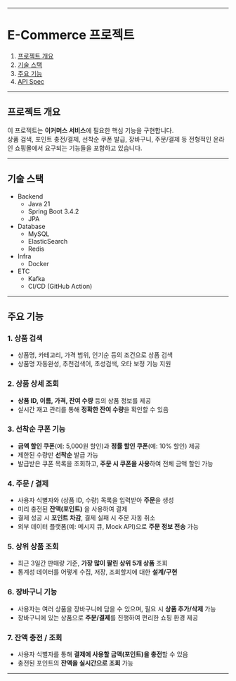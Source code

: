 
---

# E-Commerce 프로젝트
1. [프로젝트 개요](#프로젝트-개요)
2. [기술 스택](#기술-스택)
3. [주요 기능](#주요-기능)
4. [API Spec](docs%2Fapi-spec.md)
---

## 프로젝트 개요

이 프로젝트는 **이커머스 서비스**에 필요한 핵심 기능을 구현합니다.  
상품 검색, 포인트 충전/결제, 선착순 쿠폰 발급, 장바구니, 주문/결제 등 전형적인 온라인 쇼핑몰에서 요구되는 기능들을 포함하고 있습니다.

---

## 기술 스택

- Backend
    - Java 21
    - Spring Boot 3.4.2
    - JPA
- Database
    - MySQL
    - ElasticSearch
    - Redis
- Infra
    - Docker
- ETC
    - Kafka
    - CI/CD (GitHub Action)

---

## 주요 기능

### 1. 상품 검색

- 상품명, 카테고리, 가격 범위, 인기순 등의 조건으로 상품 검색
- 상품명 자동완성, 추천검색어, 초성검색, 오타 보정 기능 지원

### 2. 상품 상세 조회

- **상품 ID, 이름, 가격, 잔여 수량** 등의 상품 정보를 제공
- 실시간 재고 관리를 통해 **정확한 잔여 수량**을 확인할 수 있음


### 3. 선착순 쿠폰 기능

- **금액 할인 쿠폰**(예: 5,000원 할인)과 **정률 할인 쿠폰**(예: 10% 할인) 제공
- 제한된 수량만 **선착순** 발급 가능
- 발급받은 쿠폰 목록을 조회하고, **주문 시 쿠폰을 사용**하여 전체 금액 할인 가능

### 4. 주문 / 결제

- 사용자 식별자와 (상품 ID, 수량) 목록을 입력받아 **주문**을 생성
- 미리 충전된 **잔액(포인트)** 을 사용하여 결제
- 결제 성공 시 **포인트 차감**, 결제 실패 시 주문 자동 취소
- 외부 데이터 플랫폼(예: 메시지 큐, Mock API)으로 **주문 정보 전송** 가능

### 5. 상위 상품 조회

- 최근 3일간 판매량 기준, **가장 많이 팔린 상위 5개 상품** 조회
- 통계성 데이터를 어떻게 수집, 저장, 조회할지에 대한 **설계/구현**

### 6. 장바구니 기능

- 사용자는 여러 상품을 장바구니에 담을 수 있으며, 필요 시 **상품 추가/삭제** 가능
- 장바구니에 있는 상품으로 **주문/결제**를 진행하여 편리한 쇼핑 환경 제공

### 7. 잔액 충전 / 조회

- 사용자 식별자를 통해 **결제에 사용할 금액(포인트)을 충전**할 수 있음
- 충전된 포인트의 **잔액을 실시간으로 조회** 가능

---
